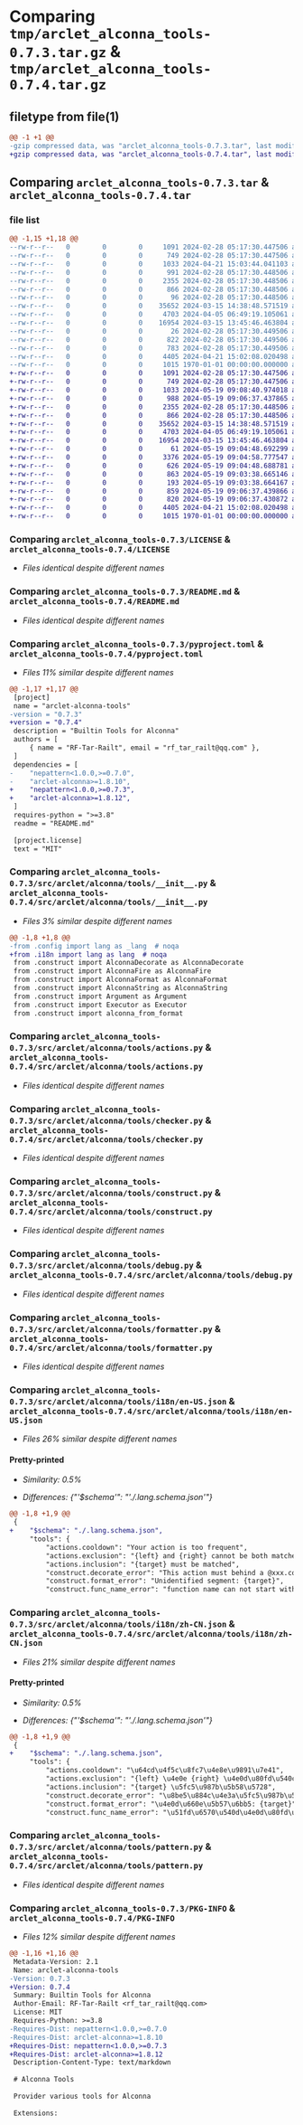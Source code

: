# Comparing `tmp/arclet_alconna_tools-0.7.3.tar.gz` & `tmp/arclet_alconna_tools-0.7.4.tar.gz`

## filetype from file(1)

```diff
@@ -1 +1 @@
-gzip compressed data, was "arclet_alconna_tools-0.7.3.tar", last modified: Sun Apr 21 15:03:44 2024, max compression
+gzip compressed data, was "arclet_alconna_tools-0.7.4.tar", last modified: Sun May 19 09:08:40 2024, max compression
```

## Comparing `arclet_alconna_tools-0.7.3.tar` & `arclet_alconna_tools-0.7.4.tar`

### file list

```diff
@@ -1,15 +1,18 @@
--rw-r--r--   0        0        0     1091 2024-02-28 05:17:30.447506 arclet_alconna_tools-0.7.3/LICENSE
--rw-r--r--   0        0        0      749 2024-02-28 05:17:30.447506 arclet_alconna_tools-0.7.3/README.md
--rw-r--r--   0        0        0     1033 2024-04-21 15:03:44.041103 arclet_alconna_tools-0.7.3/pyproject.toml
--rw-r--r--   0        0        0      991 2024-02-28 05:17:30.448506 arclet_alconna_tools-0.7.3/src/arclet/alconna/tools/__init__.py
--rw-r--r--   0        0        0     2355 2024-02-28 05:17:30.448506 arclet_alconna_tools-0.7.3/src/arclet/alconna/tools/actions.py
--rw-r--r--   0        0        0      866 2024-02-28 05:17:30.448506 arclet_alconna_tools-0.7.3/src/arclet/alconna/tools/checker.py
--rw-r--r--   0        0        0       96 2024-02-28 05:17:30.448506 arclet_alconna_tools-0.7.3/src/arclet/alconna/tools/config.py
--rw-r--r--   0        0        0    35652 2024-03-15 14:38:48.571519 arclet_alconna_tools-0.7.3/src/arclet/alconna/tools/construct.py
--rw-r--r--   0        0        0     4703 2024-04-05 06:49:19.105061 arclet_alconna_tools-0.7.3/src/arclet/alconna/tools/debug.py
--rw-r--r--   0        0        0    16954 2024-03-15 13:45:46.463804 arclet_alconna_tools-0.7.3/src/arclet/alconna/tools/formatter.py
--rw-r--r--   0        0        0       26 2024-02-28 05:17:30.449506 arclet_alconna_tools-0.7.3/src/arclet/alconna/tools/i18n/.config.json
--rw-r--r--   0        0        0      822 2024-02-28 05:17:30.449506 arclet_alconna_tools-0.7.3/src/arclet/alconna/tools/i18n/en-US.json
--rw-r--r--   0        0        0      783 2024-02-28 05:17:30.449506 arclet_alconna_tools-0.7.3/src/arclet/alconna/tools/i18n/zh-CN.json
--rw-r--r--   0        0        0     4405 2024-04-21 15:02:08.020498 arclet_alconna_tools-0.7.3/src/arclet/alconna/tools/pattern.py
--rw-r--r--   0        0        0     1015 1970-01-01 00:00:00.000000 arclet_alconna_tools-0.7.3/PKG-INFO
+-rw-r--r--   0        0        0     1091 2024-02-28 05:17:30.447506 arclet_alconna_tools-0.7.4/LICENSE
+-rw-r--r--   0        0        0      749 2024-02-28 05:17:30.447506 arclet_alconna_tools-0.7.4/README.md
+-rw-r--r--   0        0        0     1033 2024-05-19 09:08:40.974018 arclet_alconna_tools-0.7.4/pyproject.toml
+-rw-r--r--   0        0        0      988 2024-05-19 09:06:37.437865 arclet_alconna_tools-0.7.4/src/arclet/alconna/tools/__init__.py
+-rw-r--r--   0        0        0     2355 2024-02-28 05:17:30.448506 arclet_alconna_tools-0.7.4/src/arclet/alconna/tools/actions.py
+-rw-r--r--   0        0        0      866 2024-02-28 05:17:30.448506 arclet_alconna_tools-0.7.4/src/arclet/alconna/tools/checker.py
+-rw-r--r--   0        0        0    35652 2024-03-15 14:38:48.571519 arclet_alconna_tools-0.7.4/src/arclet/alconna/tools/construct.py
+-rw-r--r--   0        0        0     4703 2024-04-05 06:49:19.105061 arclet_alconna_tools-0.7.4/src/arclet/alconna/tools/debug.py
+-rw-r--r--   0        0        0    16954 2024-03-15 13:45:46.463804 arclet_alconna_tools-0.7.4/src/arclet/alconna/tools/formatter.py
+-rw-r--r--   0        0        0       61 2024-05-19 09:04:48.692299 arclet_alconna_tools-0.7.4/src/arclet/alconna/tools/i18n/.config.json
+-rw-r--r--   0        0        0     3376 2024-05-19 09:04:58.777547 arclet_alconna_tools-0.7.4/src/arclet/alconna/tools/i18n/.lang.schema.json
+-rw-r--r--   0        0        0      626 2024-05-19 09:04:48.688781 arclet_alconna_tools-0.7.4/src/arclet/alconna/tools/i18n/.template.json
+-rw-r--r--   0        0        0      863 2024-05-19 09:03:38.665146 arclet_alconna_tools-0.7.4/src/arclet/alconna/tools/i18n/.template.schema.json
+-rw-r--r--   0        0        0      193 2024-05-19 09:03:38.664167 arclet_alconna_tools-0.7.4/src/arclet/alconna/tools/i18n/__init__.py
+-rw-r--r--   0        0        0      859 2024-05-19 09:06:37.439866 arclet_alconna_tools-0.7.4/src/arclet/alconna/tools/i18n/en-US.json
+-rw-r--r--   0        0        0      820 2024-05-19 09:06:37.430872 arclet_alconna_tools-0.7.4/src/arclet/alconna/tools/i18n/zh-CN.json
+-rw-r--r--   0        0        0     4405 2024-04-21 15:02:08.020498 arclet_alconna_tools-0.7.4/src/arclet/alconna/tools/pattern.py
+-rw-r--r--   0        0        0     1015 1970-01-01 00:00:00.000000 arclet_alconna_tools-0.7.4/PKG-INFO
```

### Comparing `arclet_alconna_tools-0.7.3/LICENSE` & `arclet_alconna_tools-0.7.4/LICENSE`

 * *Files identical despite different names*

### Comparing `arclet_alconna_tools-0.7.3/README.md` & `arclet_alconna_tools-0.7.4/README.md`

 * *Files identical despite different names*

### Comparing `arclet_alconna_tools-0.7.3/pyproject.toml` & `arclet_alconna_tools-0.7.4/pyproject.toml`

 * *Files 11% similar despite different names*

```diff
@@ -1,17 +1,17 @@
 [project]
 name = "arclet-alconna-tools"
-version = "0.7.3"
+version = "0.7.4"
 description = "Builtin Tools for Alconna"
 authors = [
     { name = "RF-Tar-Railt", email = "rf_tar_railt@qq.com" },
 ]
 dependencies = [
-    "nepattern<1.0.0,>=0.7.0",
-    "arclet-alconna>=1.8.10",
+    "nepattern<1.0.0,>=0.7.3",
+    "arclet-alconna>=1.8.12",
 ]
 requires-python = ">=3.8"
 readme = "README.md"
 
 [project.license]
 text = "MIT"
```

### Comparing `arclet_alconna_tools-0.7.3/src/arclet/alconna/tools/__init__.py` & `arclet_alconna_tools-0.7.4/src/arclet/alconna/tools/__init__.py`

 * *Files 3% similar despite different names*

```diff
@@ -1,8 +1,8 @@
-from .config import lang as _lang  # noqa
+from .i18n import lang as lang  # noqa
 from .construct import AlconnaDecorate as AlconnaDecorate
 from .construct import AlconnaFire as AlconnaFire
 from .construct import AlconnaFormat as AlconnaFormat
 from .construct import AlconnaString as AlconnaString
 from .construct import Argument as Argument
 from .construct import Executor as Executor
 from .construct import alconna_from_format
```

### Comparing `arclet_alconna_tools-0.7.3/src/arclet/alconna/tools/actions.py` & `arclet_alconna_tools-0.7.4/src/arclet/alconna/tools/actions.py`

 * *Files identical despite different names*

### Comparing `arclet_alconna_tools-0.7.3/src/arclet/alconna/tools/checker.py` & `arclet_alconna_tools-0.7.4/src/arclet/alconna/tools/checker.py`

 * *Files identical despite different names*

### Comparing `arclet_alconna_tools-0.7.3/src/arclet/alconna/tools/construct.py` & `arclet_alconna_tools-0.7.4/src/arclet/alconna/tools/construct.py`

 * *Files identical despite different names*

### Comparing `arclet_alconna_tools-0.7.3/src/arclet/alconna/tools/debug.py` & `arclet_alconna_tools-0.7.4/src/arclet/alconna/tools/debug.py`

 * *Files identical despite different names*

### Comparing `arclet_alconna_tools-0.7.3/src/arclet/alconna/tools/formatter.py` & `arclet_alconna_tools-0.7.4/src/arclet/alconna/tools/formatter.py`

 * *Files identical despite different names*

### Comparing `arclet_alconna_tools-0.7.3/src/arclet/alconna/tools/i18n/en-US.json` & `arclet_alconna_tools-0.7.4/src/arclet/alconna/tools/i18n/en-US.json`

 * *Files 26% similar despite different names*

#### Pretty-printed

 * *Similarity: 0.5%*

 * *Differences: {"'$schema'": "'./.lang.schema.json'"}*

```diff
@@ -1,8 +1,9 @@
 {
+    "$schema": "./.lang.schema.json",
     "tools": {
         "actions.cooldown": "Your action is too frequent",
         "actions.exclusion": "{left} and {right} cannot be both matched",
         "actions.inclusion": "{target} must be matched",
         "construct.decorate_error": "This action must behind a @xxx.command()",
         "construct.format_error": "Unidentified segment: {target}",
         "construct.func_name_error": "function name can not start with '_'",
```

### Comparing `arclet_alconna_tools-0.7.3/src/arclet/alconna/tools/i18n/zh-CN.json` & `arclet_alconna_tools-0.7.4/src/arclet/alconna/tools/i18n/zh-CN.json`

 * *Files 21% similar despite different names*

#### Pretty-printed

 * *Similarity: 0.5%*

 * *Differences: {"'$schema'": "'./.lang.schema.json'"}*

```diff
@@ -1,8 +1,9 @@
 {
+    "$schema": "./.lang.schema.json",
     "tools": {
         "actions.cooldown": "\u64cd\u4f5c\u8fc7\u4e8e\u9891\u7e41",
         "actions.exclusion": "{left} \u4e0e {right} \u4e0d\u80fd\u540c\u65f6\u5b58\u5728",
         "actions.inclusion": "{target} \u5fc5\u987b\u5b58\u5728",
         "construct.decorate_error": "\u8be5\u884c\u4e3a\u5fc5\u987b\u5728 @xxx.command() \u4e4b\u540e",
         "construct.format_error": "\u4e0d\u660e\u5b57\u6bb5: {target}",
         "construct.func_name_error": "\u51fd\u6570\u540d\u4e0d\u80fd\u4ee5 '_' \u5f00\u5934",
```

### Comparing `arclet_alconna_tools-0.7.3/src/arclet/alconna/tools/pattern.py` & `arclet_alconna_tools-0.7.4/src/arclet/alconna/tools/pattern.py`

 * *Files identical despite different names*

### Comparing `arclet_alconna_tools-0.7.3/PKG-INFO` & `arclet_alconna_tools-0.7.4/PKG-INFO`

 * *Files 12% similar despite different names*

```diff
@@ -1,16 +1,16 @@
 Metadata-Version: 2.1
 Name: arclet-alconna-tools
-Version: 0.7.3
+Version: 0.7.4
 Summary: Builtin Tools for Alconna
 Author-Email: RF-Tar-Railt <rf_tar_railt@qq.com>
 License: MIT
 Requires-Python: >=3.8
-Requires-Dist: nepattern<1.0.0,>=0.7.0
-Requires-Dist: arclet-alconna>=1.8.10
+Requires-Dist: nepattern<1.0.0,>=0.7.3
+Requires-Dist: arclet-alconna>=1.8.12
 Description-Content-Type: text/markdown
 
 # Alconna Tools
 
 Provider various tools for Alconna
 
 Extensions:
```

